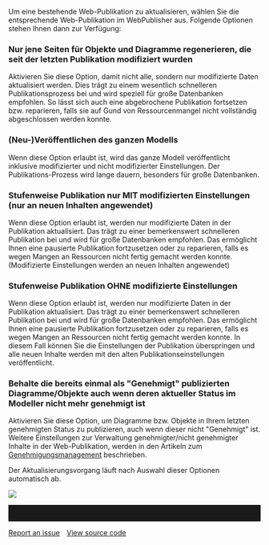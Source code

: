 

Um eine bestehende Web-Publikation zu aktualisieren, wählen Sie die
entsprechende Web-Publikation im WebPublisher aus. Folgende Optionen
stehen Ihnen dann zur Verfügung:

### Nur jene Seiten für Objekte und Diagramme regenerieren, die seit der letzten Publikation modifiziert wurden

Aktivieren Sie diese Option, damit nicht alle, sondern nur modifizierte
Daten aktualisiert werden. Dies trägt zu einem wesentlich schnelleren
Publikationsprozess bei und wird speziell für große Datenbanken
empfohlen. So lässt sich auch eine abgebrochene Publikation fortsetzen
bzw. reparieren, falls sie auf Gund von Ressourcenmangel nicht
vollständig abgeschlossen werden konnte.

### (Neu-)Veröffentlichen des ganzen Modells

Wenn diese Option erlaubt ist, wird das ganze Modell veröffentlicht inklusive modifizierter und nicht modifizierter Einstellungen. Der Publikations-Prozess wird lange dauern, besonders für große Datenbanken. 

### Stufenweise Publikation nur MIT modifizierten Einstellungen (nur an neuen Inhalten angewendet)

Wenn diese Option erlaubt ist, werden nur modifizierte Daten in der Publikation aktualisiert. Das trägt zu einer bemerkenswert schnelleren Publikation bei und wird für große Datenbanken empfohlen. Das ermöglicht Ihnen eine pausierte Publikation fortzusetzen oder zu reparieren, falls es wegen Mangen an Ressourcen nicht fertig gemacht werden konnte. (Modifizierte Einstellungen werden an neuen Inhalten angewendet)


### Stufenweise Publikation OHNE modifizierte Einstellungen

Wenn diese Option erlaubt ist, werden nur modifizierte Daten in der Publikation aktualisiert. Das trägt zu einer bemerkenswert schnelleren Publikation bei und wird für große Datenbanken empfohlen. Das ermöglicht Ihnen eine pausierte Publikation fortzusetzen oder zu reparieren, falls es wegen Mangen an Ressourcen nicht fertig gemacht werden konnte. In diesem Fall können Sie die Einstellungen der Publikation überspringen und alle neuen Inhalte werden mit den alten Publikationseinstellungen veröffentlicht. 



### Behalte die bereits einmal als "Genehmigt" publizierten Diagramme/Objekte auch wenn deren aktueller Status im Modeller nicht mehr genehmigt ist

Aktivieren Sie diese Option, um Diagramme bzw. Objekte in Ihrem letzten
genehmigten Status zu publizieren, auch wenn dieser nicht "Genehmigt"
ist. Weitere Einstellungen zur Verwaltung genehmigter/nicht genehmigter
Inhalte in der Web-Publikation, werden in den Artikeln zum
[Genehmigungsmanagement](Genehmigungsmanagement) beschrieben.

Der Aktualisierungsvorgang läuft nach Auswahl dieser Optionen
automatisch ab.

![](//images.ctfassets.net/utx1h0gfm1om/6L7YHpJW00iaEgMCeyII0q/0e55817b70b529a7bddedb15e06c1c8b/1018437.png)


<hr style="padding-top:2rem" />
<a href="https://github.com/process4/docs/issues" target="_blank" class="bgw btn btn-primary btn-lg shadow-sm">Report an issue</a>
<a href="https://github.com/process4/docs" target="_blank" class="bgw btn btn-primary btn-lg shadow-sm" style="margin-left:10px;">View source code</a>